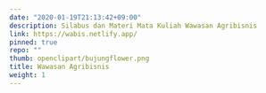 ```yaml
---
date: "2020-01-19T21:13:42+09:00"
description: Silabus dan Materi Mata Kuliah Wawasan Agribisnis
link: https://wabis.netlify.app/
pinned: true
repo: ""
thumb: openclipart/bujungflower.png
title: Wawasan Agribisnis
weight: 1
---
```

